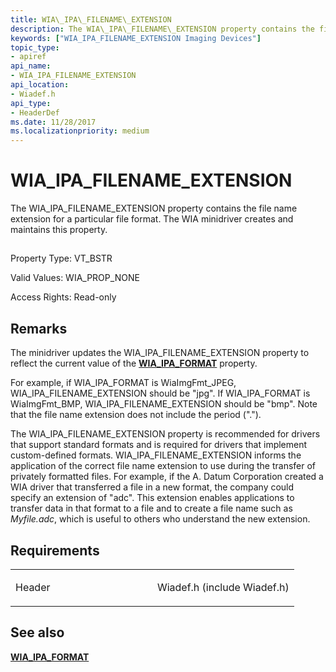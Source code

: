 ```yaml
---
title: WIA\_IPA\_FILENAME\_EXTENSION
description: The WIA\_IPA\_FILENAME\_EXTENSION property contains the file name extension for a particular file format. The WIA minidriver creates and maintains this property.
keywords: ["WIA_IPA_FILENAME_EXTENSION Imaging Devices"]
topic_type:
- apiref
api_name:
- WIA_IPA_FILENAME_EXTENSION
api_location:
- Wiadef.h
api_type:
- HeaderDef
ms.date: 11/28/2017
ms.localizationpriority: medium
---
```


# WIA\_IPA\_FILENAME\_EXTENSION


The WIA\_IPA\_FILENAME\_EXTENSION property contains the file name extension for a particular file format. The WIA minidriver creates and maintains this property.

## <span id="ddk_wia_ipa_filename_extension_si"></span><span id="DDK_WIA_IPA_FILENAME_EXTENSION_SI"></span>


Property Type: VT\_BSTR

Valid Values: WIA\_PROP\_NONE

Access Rights: Read-only

## Remarks

The minidriver updates the WIA\_IPA\_FILENAME\_EXTENSION property to reflect the current value of the [**WIA\_IPA\_FORMAT**](wia-ipa-format.md) property.

For example, if WIA\_IPA\_FORMAT is WiaImgFmt\_JPEG, WIA\_IPA\_FILENAME\_EXTENSION should be "jpg". If WIA\_IPA\_FORMAT is WiaImgFmt\_BMP, WIA\_IPA\_FILENAME\_EXTENSION should be "bmp". Note that the file name extension does not include the period (".").

The WIA\_IPA\_FILENAME\_EXTENSION property is recommended for drivers that support standard formats and is required for drivers that implement custom-defined formats. WIA\_IPA\_FILENAME\_EXTENSION informs the application of the correct file name extension to use during the transfer of privately formatted files. For example, if the A. Datum Corporation created a WIA driver that transferred a file in a new format, the company could specify an extension of "adc". This extension enables applications to transfer data in that format to a file and to create a file name such as *Myfile.adc*, which is useful to others who understand the new extension.

## Requirements

<table>
<colgroup>
<col width="50%" />
<col width="50%" />
</colgroup>
<tbody>
<tr class="odd">
<td><p>Header</p></td>
<td>Wiadef.h (include Wiadef.h)</td>
</tr>
</tbody>
</table>

## See also


[**WIA\_IPA\_FORMAT**](wia-ipa-format.md)

 

 






